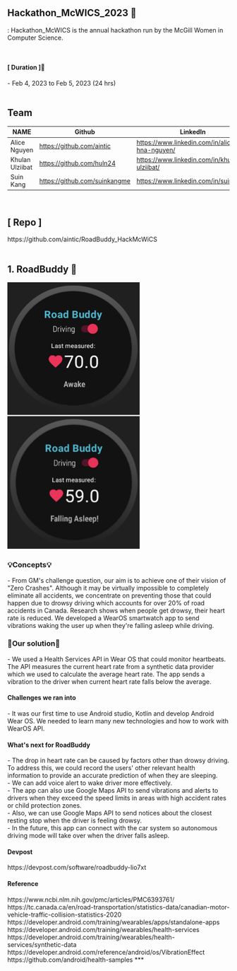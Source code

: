 
## Hackathon_McWICS_2023 🙌
: Hackathon_McWICS is the annual hackathon run by the McGill Women in Computer Science. 

<br>

<h4>[ Duration ]🙋‍</h4>
- Feb 4, 2023 to Feb 5, 2023 (24 hrs)


<br>
<br>

<h2> Team </h2>

| NAME | Github | LinkedIn |
| --- | --- | --- |
| Alice Nguyen | https://github.com/aintic | https://www.linkedin.com/in/alice-hna-nguyen/ |
| Khulan Ulziibat | https://github.com/huln24 | https://www.linkedin.com/in/khulan-ulziibat/ |
| Suin Kang | https://github.com/suinkangme | https://www.linkedin.com/in/suinkang/ |

<br>

<h2>[ Repo ]</h4>
https://github.com/aintic/RoadBuddy_HackMcWiCS

<br>
<br>

## 1. RoadBuddy 🚙

<img src = "awake.png" width = "300" height = "300" >
<img src = "sleep.png" width = "300" height = "300" >

<h3>💡Concepts💡</h3>
- From GM's challenge question, our aim is to achieve one of their vision of "Zero Crashes". Although it may be virtually impossible to completely eliminate all accidents, we concentrate on preventing those that could happen due to drowsy driving which accounts for over 20% of road accidents in Canada. Research shows when people get drowsy, their heart rate is reduced. We developed a WearOS smartwatch app to send vibrations waking the user up when they're falling asleep while driving.

<h3>🎯Our solution🎯</h3>
- We used a Health Services API in Wear OS that could monitor heartbeats. The API measures the current heart rate from a synthetic data provider which we used to calculate the average heart rate. The app sends a vibration to the driver when current heart rate falls below the average.

<br>

<h4>Challenges we ran into</h4>
- It was our first time to use Android studio, Kotlin and develop Android Wear OS. We needed to learn many new technologies and how to work with WearOS API.

<h4>What's next for RoadBuddy</h4>
- The drop in heart rate can be caused by factors other than drowsy driving. To address this, we could record the users' other relevant health information to provide an accurate prediction of when they are sleeping. </br>
- We can add voice alert to wake driver more effectively.</br>
- The app can also use Google Maps API to send vibrations and alerts to drivers when they exceed the speed limits in areas with high accident rates or child protection zones.</br>
- Also, we can use Google Maps API to send notices about the closest resting stop when the driver is feeling drowsy.</br>
- In the future, this app can connect with the car system so autonomous driving mode will take over when the driver falls asleep.</br>


<h4>Devpost</h4>
https://devpost.com/software/roadbuddy-lio7xt


<h4> Reference </h4>
https://www.ncbi.nlm.nih.gov/pmc/articles/PMC6393761/
https://tc.canada.ca/en/road-transportation/statistics-data/canadian-motor-vehicle-traffic-collision-statistics-2020  
https://developer.android.com/training/wearables/apps/standalone-apps  
https://developer.android.com/training/wearables/health-services  
https://developer.android.com/training/wearables/health-services/synthetic-data  
https://developer.android.com/reference/android/os/VibrationEffect  
https://github.com/android/health-samples  
***

